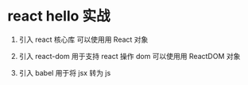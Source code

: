 # react hello 实战
1. 引入 react 核心库 可以使用用 React 对象
<script src="https://unpkg.com/react@17/umd/react.development.js" crossorigin></script>
2. 引入 react-dom 用于支持 react 操作 dom 可以使用用 ReactDOM 对象
<script src="https://unpkg.com/react-dom@17/umd/react-dom.development.js"crossorigin></script>
3. 引入 babel 用于将 jsx 转为 js
<script src="https://unpkg.com/@babel/standalone/babel.min.js"></script>
<script type="text/babel">
    const vDom = <h1>hello</h1>;
    ReactDOM.render(vDom, document.getElementById("test"));
</script>
